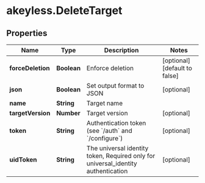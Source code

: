 # akeyless.DeleteTarget

## Properties

Name | Type | Description | Notes
------------ | ------------- | ------------- | -------------
**forceDeletion** | **Boolean** | Enforce deletion | [optional] [default to false]
**json** | **Boolean** | Set output format to JSON | [optional] 
**name** | **String** | Target name | 
**targetVersion** | **Number** | Target version | [optional] 
**token** | **String** | Authentication token (see &#x60;/auth&#x60; and &#x60;/configure&#x60;) | [optional] 
**uidToken** | **String** | The universal identity token, Required only for universal_identity authentication | [optional] 


